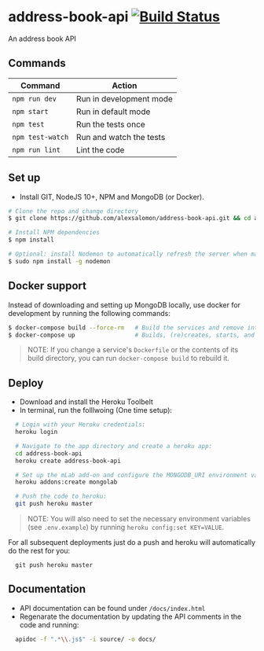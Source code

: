 # address-book-api [![Build Status](https://travis-ci.com/alexsalomon/address-book-api.svg?branch=master)](https://travis-ci.com/alexsalomon/address-book-api)

An address book API

## Commands
Command             | Action                   |
--------------------|--------------------------|
`npm run dev`       | Run in development mode  |
`npm start`         | Run in default mode      |
`npm test`          | Run the tests once       |
`npm test-watch`    | Run and watch the tests  |
`npm run lint`      | Lint the code            |

## Set up
* Install GIT, NodeJS 10+, NPM and MongoDB (or Docker).
```sh
# Clone the repo and change directory
$ git clone https://github.com/alexsalomon/address-book-api.git && cd address-book-api

# Install NPM dependencies
$ npm install

# Optional: install Nodemon to automatically refresh the server when making changes
$ sudo npm install -g nodemon
```

## Docker support

Instead of downloading and setting up MongoDB locally, use docker for development by running the following commands:

```sh
$ docker-compose build --force-rm   # Build the services and remove intermediate containers
$ docker-compose up                 # Builds, (re)creates, starts, and attaches to containers for a service.
```

> NOTE: If you change a service's `Dockerfile` or the contents of its build directory, you can run `docker-compose build` to rebuild it.

## Deploy
* Download and install the Heroku Toolbelt
* In terminal, run the folllwoing (One time setup):
```sh
  # Login with your Heroku credentials:
  heroku login

  # Navigate to the app directory and create a heroku app:
  cd address-book-api
  heroku create address-book-api

  # Set up the mLab add-on and configure the MONGODB_URI environment variable:
  heroku addons:create mongolab

  # Push the code to heroku:
  git push heroku master
```
> NOTE: You will also need to set the necessary environment variables (see `.env.example`) by running `heroku config:set KEY=VALUE`.

For all subsequent deployments just do a push and heroku will automatically do the rest for you:
```
  git push heroku master
```

## Documentation
* API documentation can be found under `/docs/index.html`
* Regenarate the documentation by updating the API comments in the code and running:
```sh
  apidoc -f ".*\\.js$" -i source/ -o docs/
```
